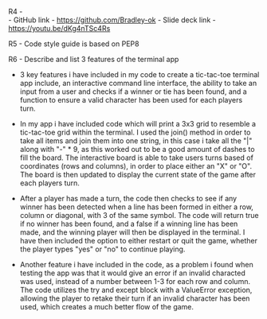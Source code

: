 R4  -    
    - GitHub link - https://github.com/Bradley-ok
    - Slide deck link - https://youtu.be/dKg4nTSc4Rs


R5 - Code style guide is based on PEP8

R6 - Describe and list 3 features of the terminal app
- 3 key features i have included in my code to create a tic-tac-toe terminal app include, an interactive command line interface, the ability to take an input from a user and checks if a winner or tie has been found, and a function to ensure a valid character has been used for each players turn.

- In my app i have included code which will print a 3x3 grid to resemble a tic-tac-toe grid within the terminal. I used the join() method in order to take all items and join them into one string,  in this case i take all the "|" along with "-" * 9, as this worked out to be a good amount of dashes to fill the board. The interactive board is able to take users turns based of coordinates (rows and columns), in order to place either an "X" or "O". The board is then updated to display the current state of the game after each players turn.

- After a player has made a turn, the code then checks to see if any winner has been detected when a line has been formed in either a row, column or diagonal, with 3 of the same symbol. The code will return true if no winner has been found, and a false if a winning line has been made, and the winning player will then be displayed in the terminal. I have then included the option to either restart or quit the game, whether the player types "yes" or "no" to continue playing.

- Another feature i have included in the code, as a problem i found when testing the app was that it would give an error if an invalid characted was used, instead of a number between 1-3 for each row and column. The code utilizes the try and except block with a ValueError exception, allowing the player to retake their turn if an invalid character has been used, which creates a much better flow of the game.

